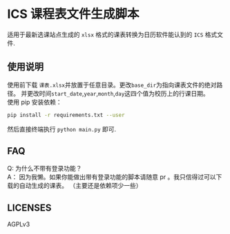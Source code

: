 # ICS 课程表文件生成脚本
适用于最新选课站点生成的 `xlsx` 格式的课表转换为日历软件能认到的 `ICS` 格式文件.
## 使用说明
使用前下载 `课表.xlsx`并放置于任意目录。更改`base_dir`为指向课表文件的绝对路径。
并更改时间`start_date`,`year`,`month`,`day`这四个值为校历上的行课日期。
</br>
使用 pip 安装依赖：
```bash
pip install -r requirements.txt --user
```
然后直接终端执行 `python main.py` 即可.

## FAQ
Q: 为什么不带有登录功能？</br>
A： 因为我懒。如果你能做出带有登录功能的脚本请随意 pr 。我只信得过可以下载的自动生成的课表。
（主要还是依赖项少一些）

## LICENSES
AGPLv3
